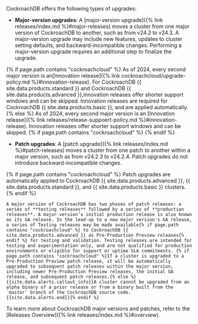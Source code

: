 CockroachDB offers the following types of upgrades:

- **Major-version upgrades**: A [major-version upgrade]({% link releases/index.md %}#major-releases) moves a cluster from one major version of CockroachDB to another, such as from v24.2 to v24.3. A major-version upgrade may include new features, updates to cluster setting defaults, and backward-incompatible changes. Performing a major-version upgrade requires an additional step to finalize the upgrade.

{% if page.path contains "cockroachcloud" %}
    As of 2024, every second major version is an[Innovation release]({% link cockroachcloud/upgrade-policy.md %}#innovation-release). For CockroachDB {{ site.data.products.standard }} and CockroachDB {{ site.data.products.advanced }},innovation releases offer shorter support windows and can be skipped. Innovation releases are required for CockroachDB {{ site.data.products.basic }}, and are applied automatically.
{% else %}
    As of 2024, every second major version is an [Innovation release]({% link releases/release-suppoert-policy.md %}#innovation-release). Innovation releases offer shorter support windows and can be skipped. {% if page.path contains "cockroachcloud" %}
{% endif %}
- **Patch upgrades**: A [patch upgrade]({% link releases/index.md %}#patch-releases) moves a cluster from one patch to another within a major version, such as from v24.2.3 to v24.2.4. Patch upgrades do not introduce backward-incompatible changes.

{% if page.path contains "cockroachcloud" %}
    Patch upgrades are automatically applied to CockroachDB {{ site.data.products.advanced }}, {{ site.data.products.standard }}, and {{ site.data.products.basic }} clusters.
{% endif %}

    A major version of CockroachDB has two phases of patch releases: a series of **testing releases** followed by a series of **production releases**. A major version’s initial production release is also known as its GA release. In the lead-up to a new major version's GA release, a series of Testing releases may be made available{% if page.path contains "cockroachcloud" %} to CockroachDB {{ site.data.products.advanced }} as Pre-Production Preview releases{% endif %} for testing and validation. Testing releases are intended for testing and experimentation only, and are not qualified for production environments or eligible for support or uptime SLA commitments. {% if page.path contains "cockroachcloud" %}If a cluster is upgraded to a Pre-Production Preview patch release, it will be automatically upgraded to subsequent patch releases within the major version, including newer Pre-Production Preview releases, the initial GA release, and subsequent patch releases.{% else %}{{site.data.alerts.callout_info}}A cluster cannot be upgraded from an alpha binary of a prior release or from a binary built from the `master` branch of the CockroachDB source code.{{site.data.alerts.end}}{% endif %}

To learn more about CockroachDB major versions and patches, refer to the [Releases Overview]({% link releases/index.md %}#overview).
